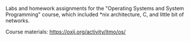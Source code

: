Labs and homework assignments for the "Operating Systems and System Programming"
course, which included \*nix architecture, C, and little bit of networks.

Course materials: <https://oxij.org/activity/itmo/os/>
